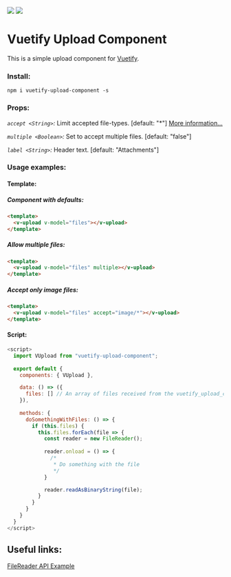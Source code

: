 ![](https://img.shields.io/npm/v/vuetify-upload-component.svg)
![](https://img.shields.io/github/size/avrtau/vuetify_upload_component/src/Vuetify-upload-component.vue.svg)
# Vuetify Upload Component
This is a simple upload component for [Vuetify](https://vuetifyjs.com/en/).

### Install:
```
npm i vuetify-upload-component -s
```

### Props:
*`accept <String>`:* Limit accepted file-types. [default: "\*"] [More information...](https://developer.mozilla.org/en-US/docs/Web/HTML/Element/input#attr-accept)

*`multiple <Boolean>`:* Set to accept multiple files. [default: "false"]

*`label <String>`:* Header text. [default: "Attachments"]

### Usage examples:
#### Template:
##### Component with defaults:
```html
<template>
  <v-upload v-model="files"></v-upload>
</template>
```
##### Allow multiple files:
```html
<template>
  <v-upload v-model="files" multiple></v-upload>
</template>
```
##### Accept only image files:
```html
<template>
  <v-upload v-model="files" accept="image/*"></v-upload>
</template>
```
#### Script:
```javascript
<script>
  import VUpload from "vuetify-upload-component";
  
  export default {
    components: { VUpload },

    data: () => ({
      files: [] // An array of files received from the vuetify_upload_component
    }),
    
    methods: {
      doSomethingWithFiles: () => {
        if (this.files) {
          this.files.forEach(file => {
            const reader = new FileReader();
        
            reader.onload = () => {
              /*
               * Do something with the file
               */
            }

            reader.readAsBinaryString(file);
          }
        }
      }
    }
  }
</script>
```

## Useful links:
[FileReader API Example](https://developer.mozilla.org/en-US/docs/Web/API/File/Using_files_from_web_applications#Handling_the_upload_process_for_a_file)
